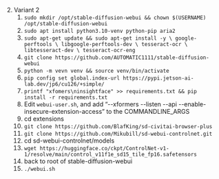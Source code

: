 2. Variant 2
    1. `sudo mkdir /opt/stable-diffusion-webui && chown $(USERNAME) /opt/stable-diffusion-webui`
    2. `sudo apt install python3.10-venv python-pip aria2`
    3. `sudo apt-get update && sudo apt-get install -y \
    google-perftools \
    libgoogle-perftools-dev \
    tesseract-ocr \
    libtesseract-dev \
    tesseract-ocr-eng`
    4. `git clone https://github.com/AUTOMATIC1111/stable-diffusion-webui`
    5. `python -m vevn venv && source venv/bin/activate`
    6. `pip config set global.index-url https://pypi.jetson-ai-lab.dev/jp6/cu126/+simple/`
    7.  `printf "xfomers\ninsightface" >> requirements.txt && pip install -r requirements.txt` 
    8. Edit `webui-user.sh`, and add “--xformers --listen --api --enable-insecure-extension-access” to the COMMANDLINE_ARGS
    9. cd extensions
    10. `git clone https://github.com/BlafKing/sd-civitai-browser-plus`
    11. `git clone https://github.com/Mikubill/sd-webui-controlnet.git`
    12. cd sd-webui-controlnet/models
    13. `wget https://huggingface.co/ckpt/ControlNet-v1-1/resolve/main/control_v11f1e_sd15_tile_fp16.safetensors`
    14. back to root of stable-diffusion-webui
    15. `./webui.sh`